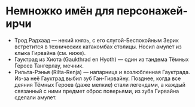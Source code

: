 # Немножко имён для персонажей-ирчи
* Трод Радхаад — некий князь, с его слугой-Беспокойным Зерик встретится в технических катакомбах столицы. Носил амулет из клыка Гирвайна (см. ниже).
* Гауктрад из Хиота (Gaukthrad en Hyoth) — один из тандема Тёмных Героев Тангерлау, мечник.
* Рильта-Рэнья (Rilta-Renja) — напарница и возлюбленная Гауктрада. Из-за неё Гауктрад выбил зуб Ган-Гирвайну. Позднее, когда все деяния Тёмных Героев (даже мелкие) стали легендами, а каждый связанный с ними предмет оброс поверьями, из зуба Гирвайна сделали амулет.
